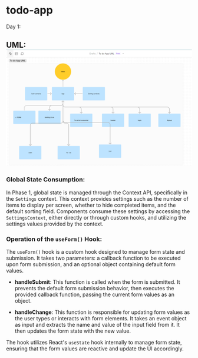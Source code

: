 # todo-app

Day 1: 
## UML: ![alt text](img/UML.png)

### Global State Consumption:

In Phase 1, global state is managed through the Context API, specifically in the `Settings` context. This context provides settings such as the number of items to display per screen, whether to hide completed items, and the default sorting field. Components consume these settings by accessing the `SettingsContext`, either directly or through custom hooks, and utilizing the settings values provided by the context.

### Operation of the `useForm()` Hook:

The `useForm()` hook is a custom hook designed to manage form state and submission. It takes two parameters: a callback function to be executed upon form submission, and an optional object containing default form values. 

- **handleSubmit**: This function is called when the form is submitted. It prevents the default form submission behavior, then executes the provided callback function, passing the current form values as an object.

- **handleChange**: This function is responsible for updating form values as the user types or interacts with form elements. It takes an event object as input and extracts the name and value of the input field from it. It then updates the form state with the new value.

The hook utilizes React's `useState` hook internally to manage form state, ensuring that the form values are reactive and update the UI accordingly.

